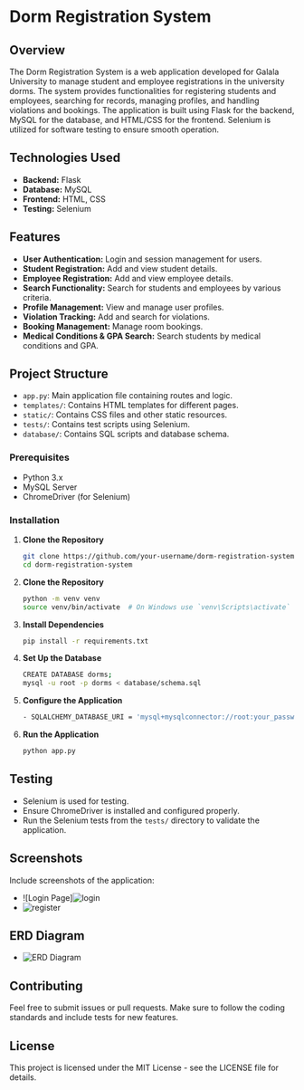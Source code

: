 # Dorm Registration System

## Overview

The Dorm Registration System is a web application developed for Galala University to manage student and employee registrations in the university dorms. The system provides functionalities for registering students and employees, searching for records, managing profiles, and handling violations and bookings. The application is built using Flask for the backend, MySQL for the database, and HTML/CSS for the frontend. Selenium is utilized for software testing to ensure smooth operation.

## Technologies Used

- **Backend:** Flask
- **Database:** MySQL
- **Frontend:** HTML, CSS
- **Testing:** Selenium

## Features

- **User Authentication:** Login and session management for users.
- **Student Registration:** Add and view student details.
- **Employee Registration:** Add and view employee details.
- **Search Functionality:** Search for students and employees by various criteria.
- **Profile Management:** View and manage user profiles.
- **Violation Tracking:** Add and search for violations.
- **Booking Management:** Manage room bookings.
- **Medical Conditions & GPA Search:** Search students by medical conditions and GPA.

## Project Structure

- `app.py`: Main application file containing routes and logic.
- `templates/`: Contains HTML templates for different pages.
- `static/`: Contains CSS files and other static resources.
- `tests/`: Contains test scripts using Selenium.
- `database/`: Contains SQL scripts and database schema.

### Prerequisites

- Python 3.x
- MySQL Server
- ChromeDriver (for Selenium)

### Installation

1. **Clone the Repository**
   ```bash
   git clone https://github.com/your-username/dorm-registration-system.git
   cd dorm-registration-system

2. **Clone the Repository**
   ```bash
   python -m venv venv
   source venv/bin/activate  # On Windows use `venv\Scripts\activate`

3. **Install Dependencies**
   ```bash
   pip install -r requirements.txt
   
4. **Set Up the Database**
   ```bash
   CREATE DATABASE dorms;
   mysql -u root -p dorms < database/schema.sql 
   ```
5. **Configure the Application**
   ```bash
   - SQLALCHEMY_DATABASE_URI = 'mysql+mysqlconnector://root:your_password@localhost/dorms'
   ```
6. **Run the Application**
   ```bash
   python app.py
   ```
## Testing

- Selenium is used for testing.
- Ensure ChromeDriver is installed and configured properly.
- Run the Selenium tests from the `tests/` directory to validate the application.

## Screenshots


Include screenshots of the application:

- ![Login Page]![login](https://github.com/user-attachments/assets/12643b0c-55ca-4cc5-a2ea-55d061c54200)
- ![register](https://github.com/user-attachments/assets/0c16c20b-708b-454c-8b42-f68f8d350abf)


## ERD Diagram

- ![ERD Diagram](images/erd-diagram.png)

## Contributing

Feel free to submit issues or pull requests. Make sure to follow the coding standards and include tests for new features.

## License

This project is licensed under the MIT License - see the LICENSE file for details.
